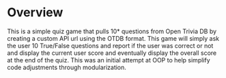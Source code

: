 # Overview
This is a simple quiz game that pulls 10* questions from Open Trivia DB by creating a custom API url using the OTDB format. This game will simply ask the user 10 True/False questions and report if the user was correct or not and display the current user score and eventually display the overall score at the end of the quiz. This was an initial attempt at OOP to help simplify code adjustments through modularization. 
